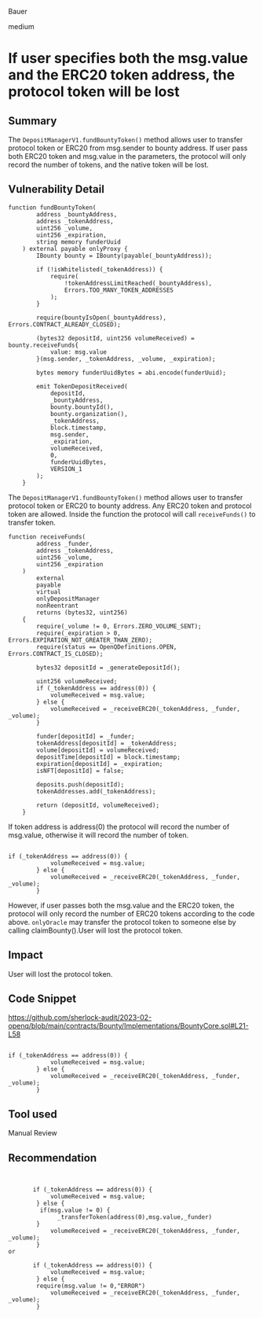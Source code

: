 Bauer

medium

# If user specifies both the msg.value and the ERC20 token address, the protocol token will be lost

## Summary
The ```DepositManagerV1.fundBountyToken()``` method allows user to transfer protocol token or ERC20 from msg.sender to bounty address. If user pass both ERC20 token and msg.value in the parameters, the protocol will only record the number of tokens, and the native token will be lost.

## Vulnerability Detail
```solidity
function fundBountyToken(
        address _bountyAddress,
        address _tokenAddress,
        uint256 _volume,
        uint256 _expiration,
        string memory funderUuid
    ) external payable onlyProxy {
        IBounty bounty = IBounty(payable(_bountyAddress));

        if (!isWhitelisted(_tokenAddress)) {
            require(
                !tokenAddressLimitReached(_bountyAddress),
                Errors.TOO_MANY_TOKEN_ADDRESSES
            );
        }

        require(bountyIsOpen(_bountyAddress), Errors.CONTRACT_ALREADY_CLOSED);

        (bytes32 depositId, uint256 volumeReceived) = bounty.receiveFunds{
            value: msg.value
        }(msg.sender, _tokenAddress, _volume, _expiration);

        bytes memory funderUuidBytes = abi.encode(funderUuid);

        emit TokenDepositReceived(
            depositId,
            _bountyAddress,
            bounty.bountyId(),
            bounty.organization(),
            _tokenAddress,
            block.timestamp,
            msg.sender,
            _expiration,
            volumeReceived,
            0,
            funderUuidBytes,
            VERSION_1
        );
    }
```
The ```DepositManagerV1.fundBountyToken()``` method allows user to transfer protocol token or ERC20 to bounty address. Any ERC20 token and protocol token are allowed. Inside the function the protocol will call ```receiveFunds()``` to transfer token.
```solidity
function receiveFunds(
        address _funder,
        address _tokenAddress,
        uint256 _volume,
        uint256 _expiration
    )
        external
        payable
        virtual
        onlyDepositManager
        nonReentrant
        returns (bytes32, uint256)
    {
        require(_volume != 0, Errors.ZERO_VOLUME_SENT);
        require(_expiration > 0, Errors.EXPIRATION_NOT_GREATER_THAN_ZERO);
        require(status == OpenQDefinitions.OPEN, Errors.CONTRACT_IS_CLOSED);

        bytes32 depositId = _generateDepositId();

        uint256 volumeReceived;
        if (_tokenAddress == address(0)) {
            volumeReceived = msg.value;
        } else {
            volumeReceived = _receiveERC20(_tokenAddress, _funder, _volume);
        }

        funder[depositId] = _funder;
        tokenAddress[depositId] = _tokenAddress;
        volume[depositId] = volumeReceived;
        depositTime[depositId] = block.timestamp;
        expiration[depositId] = _expiration;
        isNFT[depositId] = false;

        deposits.push(depositId);
        tokenAddresses.add(_tokenAddress);

        return (depositId, volumeReceived);
    }
```
If token address is address(0) the protocol will record the number of msg.value, otherwise it will record the number of token.
```solidity

if (_tokenAddress == address(0)) {
            volumeReceived = msg.value;
        } else {
            volumeReceived = _receiveERC20(_tokenAddress, _funder, _volume);
        }

```
However, if user passes both the msg.value and the ERC20 token, the protocol will only record the number of ERC20 tokens according to the code above. ```onlyOracle``` may transfer the protocol token to someone else by calling claimBounty().User will lost the protocol token.

## Impact
User will lost the protocol token.

## Code Snippet
https://github.com/sherlock-audit/2023-02-openq/blob/main/contracts/Bounty/Implementations/BountyCore.sol#L21-L58

```solidity

if (_tokenAddress == address(0)) {
            volumeReceived = msg.value;
        } else {
            volumeReceived = _receiveERC20(_tokenAddress, _funder, _volume);
        }

```


## Tool used

Manual Review

## Recommendation
```solidity


       if (_tokenAddress == address(0)) {
            volumeReceived = msg.value;
        } else {
	     if(msg.value != 0) {
	          _transferToken(address(0),msg.value,_funder)
	    }
            volumeReceived = _receiveERC20(_tokenAddress, _funder, _volume);
        }
or 

       if (_tokenAddress == address(0)) {
            volumeReceived = msg.value;
        } else {
	    require(msg.value != 0,"ERROR")
            volumeReceived = _receiveERC20(_tokenAddress, _funder, _volume);
        }
```
